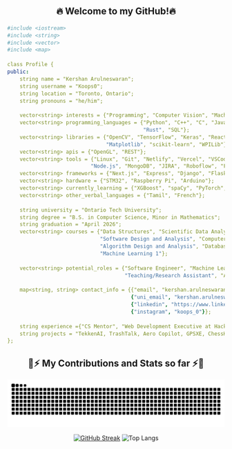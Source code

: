 <div align="center">
  <h2>🔥 Welcome to my GitHub!🔥 </h2>
</div>

```yaml
#include <iostream>
#include <string>
#include <vector>
#include <map>

class Profile {
public:
    string name = "Kershan Arulneswaran";
    string username = "Koops0";
    string location = "Toronto, Ontario";
    string pronouns = "he/him";

    vector<string> interests = {"Programming", "Computer Vision", "Machine Learning", "Open Source", "Robotics", "NLP"};
    vector<string> programming_languages = {"Python", "C++", "C", "JavaScript", "Go", "TypeScript" "Java", "HTML", "CSS",
                                            "Rust", "SQL"};
    vector<string> libraries = {"OpenCV", "TensorFlow", "Keras", "React", "NumPy", "SciPy", "Pandas", "Seaborn",
                                "Matplotlib", "scikit-learn", "WPILib"};
    vector<string> apis = {"OpenGL", "REST"};
    vector<string> tools = {"Linux", "Git", "Netlify", "Vercel", "VSCode", "Amazon Web Services", "Google Cloud Platform",
                           "Node.js", "MongoDB", "JIRA", "Roboflow", "Figma"};
    vector<string> frameworks = {"Next.js", "Express", "Django", "Flask", "Apache Spark", "WordPress"};
    vector<string> hardware = {"STM32", "Raspberry Pi", "Arduino"};
    vector<string> currently_learning = {"XGBoost", "spaCy", "PyTorch", "PySpark"};
    vector<string> other_verbal_languages = {"Tamil", "French"};

    string university = "Ontario Tech University";
    string degree = "B.S. in Computer Science, Minor in Mathematics";
    string graduation = "April 2026";
    vector<string> courses = {"Data Structures", "Scientific Data Analysis", "Software Systems Dev. and Integ.",
                              "Software Design and Analysis", "Computer Graphics and Visualization",
                              "Algorithm Design and Analysis", "Databases", "Computational Photography",
                              "Machine Learning 1"};

    vector<string> potential_roles = {"Software Engineer", "Machine Learning Engineer", "Computer Vision Engineer", 
                                      "Teaching/Research Assistant", "Augmented Reality Developer", "Data Scientist"};

    map<string, string> contact_info = {{"email", "kershan.arulneswaran@gmail.com"},
                                        {"uni_email", "kershan.arulneswaran@ontariotechu.net"},
                                        {"linkedin", "https://www.linkedin.com/in/kersharul/"}, {"discord", "koops_0"},
                                        {"instagram", "koops_0"}};

    string experience ={"CS Mentor", "Web Development Executive at Hack Station", "Programming Team Member @ OTU Robotics"};
    string projects = "TekkenAI, TrashTalk, Aero Copilot, GPSXE, ChessHub, TalkHub, EDANBA, Ri3D 2024";
};
```

<div align="center">
  <h2>🐍⚡ My Contributions and Stats so far ⚡🐍</h2>
  
  ![Snake animation](https://github.com/Koops0/koops0/blob/output/github-contribution-grid-snake.svg)

  <div align=center>
  
  [![GitHub Streak](https://streak-stats.demolab.com?user=Koops0&theme=noctis-minimus&border_radius=8&date_format=%5BY.%5Dn.j&fire=EB0000)](https://git.io/streak-stats) 
  ![Top Langs](https://github-readme-stats.vercel.app/api/top-langs/?username=Koops0&theme=dark&layout=compact&size_weight=0.7&count_weight=0.3)
</div>
</div>
